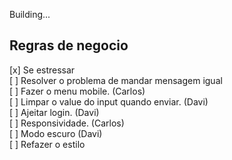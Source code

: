 Building...
<!-- Refazer topBar -->
<!-- Refazer topBar -->
<!-- Mudado -->

## Regras de negocio

[x] Se estressar <br>
[ ] Resolver o problema de mandar mensagem igual <br>
[ ] Fazer o menu mobile. (Carlos) <br>
[ ] Limpar o value do input quando enviar. (Davi) <br>
[ ] Ajeitar login. (Davi) <br>
[ ] Responsividade. (Carlos) <br>
[ ] Modo escuro (Davi) <br>
[ ] Refazer o estilo <br>
